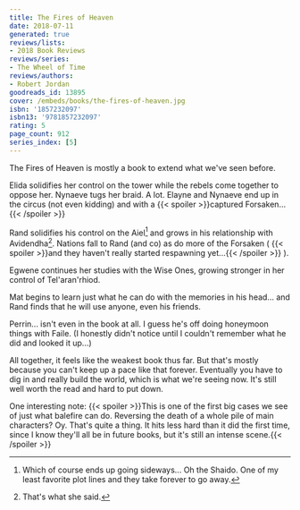 ```yaml
---
title: The Fires of Heaven
date: 2018-07-11
generated: true
reviews/lists:
- 2018 Book Reviews
reviews/series:
- The Wheel of Time
reviews/authors:
- Robert Jordan
goodreads_id: 13895
cover: /embeds/books/the-fires-of-heaven.jpg
isbn: '1857232097'
isbn13: '9781857232097'
rating: 5
page_count: 912
series_index: [5]
---
```

The Fires of Heaven is mostly a book to extend what we've seen before.  

Elida solidifies her control on the tower while the rebels come together to oppose her. Nynaeve tugs her braid. A lot. Elayne and Nynaeve end up in the circus (not even kidding) and with a  {{< spoiler >}}captured Forsaken...{{< /spoiler >}}  

<!--more-->

Rand solidifies his control on the Aiel[^1] and grows in his relationship with Avidendha[^2]. Nations fall to Rand (and co) as do more of the Forsaken ( {{< spoiler >}}and they haven't really started respawning yet...{{< /spoiler >}}  ).  

Egwene continues her studies with the Wise Ones, growing stronger in her control of Tel'aran'rhiod.  

Mat begins to learn just what he can do with the memories in his head... and Rand finds that he will use anyone, even his friends.  

Perrin... isn't even in the book at all. I guess he's off doing honeymoon things with Faile. (I honestly didn't notice until I couldn't remember what he did and looked it up...)  

All together, it feels like the weakest book thus far. But that's mostly because you can't keep up a pace like that forever. Eventually you have to dig in and really build the world, which is what we're seeing now. It's still well worth the read and hard to put down.  

One interesting note:  {{< spoiler >}}This is one of the first big cases we see of just what balefire can do. Reversing the death of a whole pile of main characters? Oy. That's quite a thing. It hits less hard than it did the first time, since I know they'll all be in future books, but it's still an intense scene.{{< /spoiler >}}  

[^1]: Which of course ends up going sideways... Oh the Shaido. One of my least favorite plot lines and they take forever to go away.  

[^2]: That's what she said.